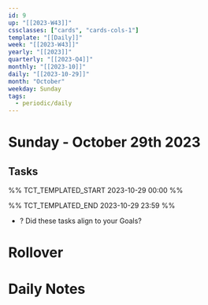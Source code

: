 ```yaml
---
id: 9
up: "[[2023-W43]]"
cssclasses: ["cards", "cards-cols-1"]
template: "[[Daily]]"
week: "[[2023-W43]]"
yearly: "[[2023]]"
quarterly: "[[2023-Q4]]"
monthly: "[[2023-10]]"
daily: "[[2023-10-29]]"
month: "October"
weekday: Sunday
tags:
  - periodic/daily
---
```


# Sunday - October 29th 2023

## Tasks

%% TCT_TEMPLATED_START 2023-10-29 00:00 %%

%% TCT_TEMPLATED_END 2023-10-29 23:59 %%
- ? Did these tasks align to your Goals?

# Rollover

# Daily Notes


